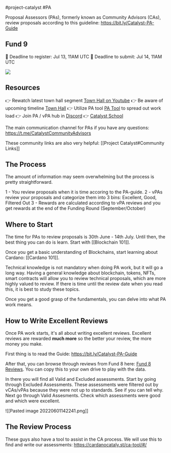 #project-catalyst #PA

Proposal Assessors (PAs), formerly known as Community Advisors (CAs), review proposals according to this guideline: https://bit.ly/Catalyst-PA-Guide

## Fund 9
🏁 Deadline to register: Jul 13, 11AM UTC
🏁 Deadline to submit: Jul 14, 11AM UTC

![](https://lh3.googleusercontent.com/SaivnlqaDXyyRE05dVimXG0Mw4usuuUFkcf5ydxfsFExsLX_OMsxlsPmyEf_vtwNQ2eQnHep3YWKcxrKoEZFUK8JK8kIHcHuHsc1VRQgHgm7VzhmrAmVbsioEd2t9RPKc8BkVDaBr_4mMLjoteiAhg)

## Resources
👉 Rewatch latest town hall segment [Town Hall on Youtube](https://youtu.be/UnxKxhemez4?t=2692)
👉 Be aware of upcoming timeline [Town Hall](https://docs.google.com/presentation/d/1G5tPByMpQmLw8wDL1h9qDsAWreD8d2D3c1KUUma4zcc/edit#slide=id.g130a93bb4b3_0_22)
👉 Utilize PA tool [PA Tool](https://cardanocataly.st/pa-tool/#/) to spread out work load
👉 Join PA / vPA hub in [Discord](https://discord.gg/7ejhSbrbUB)
👉 [Catalyst School](https://linktr.ee/CatalystSchool)

The main communication channel for PAs if you have any questions: 
https://t.me/CatalystCommunityAdvisors

These community links are also very helpful: [[Project Catalyst#Community Links]]

## The Process 

The amount of information may seem overwhelming but the process is pretty straightforward. 

1 - You review proposals when it is time accoring to the PA-guide.
2 - vPAs review your proposals and categorize them into 3 bins: Excellent, Good, Filtered Out
3 - Rewards are calculated according to vPA reviews and you get rewards at the end of the Funding Round (September/October)

## Where to Start
The time for PAs to review proposals is 30th June - 14th July. Until then, the best thing you can do is learn. Start with [[Blockchain 101]].

Once you get a basic understanding of Blockchains, start learning about Cardano: [[Cardano 101]]. 

Technical knowledge is not mandatory when doing PA work, but it will go a long way. Having a general knowledge about blockchain, tokens, NFTs, smart contracts will allow you to review technical proposals, which are more highly valued to review. If there is time until the review date when you read this, it is best to study these topics. 

Once you get a good grasp of the fundamentals, you can delve into what PA work means.

## How to Write Excellent Reviews
Once PA work starts, it's all about writing excellent reviews. Excellent reviews are rewarded **much more** so the better your review, the more money you make.

First thing is to read the Guide: https://bit.ly/Catalyst-PA-Guide

After that, you can browse through reviews from Fund 8 here: [Fund 8 Reviews](https://docs.google.com/spreadsheets/d/1miayV-_dl8RJiRsMCovgb3m4hURrQOg7MREgBYGvjsU/edit?usp=sharing). You can copy this to your own drive to play with the data. 

In there you will find all Valid and Excluded assessments. Start by going through Excluded Assessments. These assessments were filtered out by vCAs/vPAs because they were not up to standards. See if you can tell why. Next go through Valid Assesments. Check which assessments were good and which were excellent.

![[Pasted image 20220601142241.png]]

## The Review Process
These guys also have a tool to assist in the CA process. We will use this to find and write our assessments: https://cardanocataly.st/ca-tool/#/


